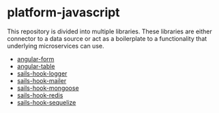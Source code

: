 # platform-javascript

This repository is divided into multiple libraries. These libraries are either connector to a data source or act as a 
boilerplate to a functionality that underlying microservices can use.

- [angular-form](angular-form/README.md)
- [angular-table](angular-table/README.md)
- [sails-hook-logger](sails-hook-logger/README.md)
- [sails-hook-mailer](sails-hook-mailer/README.md)
- [sails-hook-mongoose](sails-hook-mongoose/README.md)
- [sails-hook-redis](sails-hook-redis/README.md)
- [sails-hook-sequelize](sails-hook-sequelize/README.md)